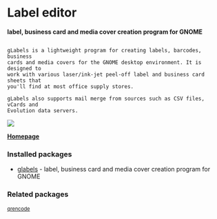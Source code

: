 # Label editor

__label, business card and media cover creation program for GNOME__

```

gLabels is a lightweight program for creating labels, barcodes, business
cards and media covers for the GNOME desktop environment. It is designed to
work with various laser/ink-jet peel-off label and business card sheets that
you'll find at most office supply stores.

gLabels also supports mail merge from sources such as CSV files, vCards and
Evolution data servers.

```

![](https://screenshots.debian.net/thumbnail/glabels/)


 **[Homepage](http://glabels.sourceforge.net/)**

### Installed packages

* [glabels](https://packages.debian.org/jessie/glabels) - label, business card and media cover creation program for GNOME

### Related packages

<sub> [qrencode](https://packages.debian.org/jessie/qrencode)  </sub>
